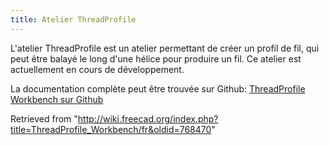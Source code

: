 ```yaml
---
title: Atelier ThreadProfile
---
```

L'atelier ThreadProfile est un atelier permettant de créer un profil de fil, qui peut être balayé le long d'une hélice pour produire un fil. Ce atelier est actuellement en cours de développement.

La documentation complète peut être trouvée sur Github: [ThreadProfile Workbench sur Github](https://github.com/mwganson/ThreadProfile)

Retrieved from "<http://wiki.freecad.org/index.php?title=ThreadProfile_Workbench/fr&oldid=768470>"